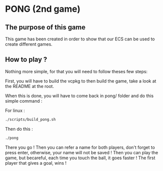 # PONG (2nd game)

## The purpose of this game

This game has been created in order to show that our ECS can be used to create different games.

## How to play ?

Nothing more simple, for that you will need to follow theses few steps:

First, you will have to build the vcpkg to then build the game, take a look at the README at the root.

When this is done, you will have to come back in pong/ folder and do this simple command :

For linux :

  ```bash
./scripts/build_pong.sh
  ```

Then do this :

  ```bash
./pong
  ```

There you go ! Then you can refer a name for both players, don't forget to press enter, otherwise, your name will not be saved !
Then you can play the game, but becareful, each time you touch the ball, it goes faster !
The first player that gives a goal, wins !